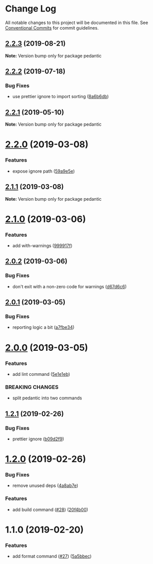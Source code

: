 # Change Log

All notable changes to this project will be documented in this file.
See [Conventional Commits](https://conventionalcommits.org) for commit guidelines.

## [2.2.3](https://github.com/4Catalyzer/cli/compare/pedantic@2.2.2...pedantic@2.2.3) (2019-08-21)

**Note:** Version bump only for package pedantic





## [2.2.2](https://github.com/4Catalyzer/cli/compare/pedantic@2.2.1...pedantic@2.2.2) (2019-07-18)


### Bug Fixes

* use prettier ignore to import sorting ([8a6b6db](https://github.com/4Catalyzer/cli/commit/8a6b6db))





## [2.2.1](https://github.com/4Catalyzer/cli/compare/pedantic@2.2.0...pedantic@2.2.1) (2019-05-10)

**Note:** Version bump only for package pedantic





# [2.2.0](https://github.com/4Catalyzer/cli/compare/pedantic@2.1.1...pedantic@2.2.0) (2019-03-08)


### Features

* expose ignore path ([59a9e5e](https://github.com/4Catalyzer/cli/commit/59a9e5e))





## [2.1.1](https://github.com/4Catalyzer/cli/compare/pedantic@2.1.0...pedantic@2.1.1) (2019-03-08)

**Note:** Version bump only for package pedantic





# [2.1.0](https://github.com/4Catalyzer/cli/compare/pedantic@2.0.2...pedantic@2.1.0) (2019-03-06)


### Features

* add with-warnings ([999917f](https://github.com/4Catalyzer/cli/commit/999917f))





## [2.0.2](https://github.com/4Catalyzer/cli/compare/pedantic@2.0.1...pedantic@2.0.2) (2019-03-06)


### Bug Fixes

* don't exit with a non-zero code for warnings ([d67d6c6](https://github.com/4Catalyzer/cli/commit/d67d6c6))





## [2.0.1](https://github.com/4Catalyzer/cli/compare/pedantic@2.0.0...pedantic@2.0.1) (2019-03-05)


### Bug Fixes

* reporting logic a bit ([a7fbe34](https://github.com/4Catalyzer/cli/commit/a7fbe34))





# [2.0.0](https://github.com/4Catalyzer/cli/compare/pedantic@1.2.1...pedantic@2.0.0) (2019-03-05)


### Features

* add lint command ([5e1e1eb](https://github.com/4Catalyzer/cli/commit/5e1e1eb))


### BREAKING CHANGES

* split pedantic into two commands





## [1.2.1](https://github.com/4Catalyzer/cli/compare/pedantic@1.2.0...pedantic@1.2.1) (2019-02-26)


### Bug Fixes

* prettier ignore ([b09d2f9](https://github.com/4Catalyzer/cli/commit/b09d2f9))





# [1.2.0](https://github.com/4Catalyzer/cli/compare/pedantic@1.1.0...pedantic@1.2.0) (2019-02-26)


### Bug Fixes

* remove unused deps ([4a8ab7e](https://github.com/4Catalyzer/cli/commit/4a8ab7e))


### Features

* add build command ([#28](https://github.com/4Catalyzer/cli/issues/28)) ([20f4b00](https://github.com/4Catalyzer/cli/commit/20f4b00))





# 1.1.0 (2019-02-20)

### Features

- add format command ([#27](https://github.com/4Catalyzer/cli/issues/27)) ([5a5bbec](https://github.com/4Catalyzer/cli/commit/5a5bbec))
